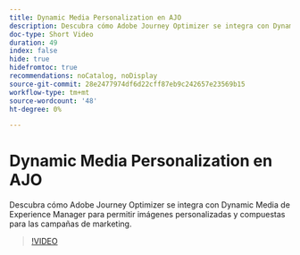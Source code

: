 ```yaml
---
title: Dynamic Media Personalization en AJO
description: Descubra cómo Adobe Journey Optimizer se integra con Dynamic Media de Experience Manager para permitir imágenes personalizadas y compuestas para las campañas de marketing.
doc-type: Short Video
duration: 49
index: false
hide: true
hidefromtoc: true
recommendations: noCatalog, noDisplay
source-git-commit: 28e2477974df6d22cff87eb9c242657e23569b15
workflow-type: tm+mt
source-wordcount: '48'
ht-degree: 0%

---
```



# Dynamic Media Personalization en AJO

Descubra cómo Adobe Journey Optimizer se integra con Dynamic Media de Experience Manager para permitir imágenes personalizadas y compuestas para las campañas de marketing.

<!-- 62_S520_3442520_48_dynamic-media-personalization-in-ajo -->
>[!VIDEO](https://video.tv.adobe.com/v/3460312/?learn=on&enablevpops=true&captions=spa)
